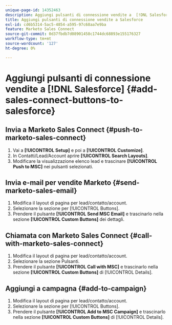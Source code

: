 ```yaml
---
unique-page-id: 14352463
description: Aggiungi pulsanti di connessione vendite a  [!DNL Salesforce] - Documentazione Marketo - Documentazione del prodotto
title: Aggiungi pulsanti di connessione vendite a Salesforce
exl-id: cd6b5314-5ac5-4854-a595-97c68aa7e9ba
feature: Marketo Sales Connect
source-git-commit: 0d37fbdb7d08901458c1744dc68893e155176327
workflow-type: tm+mt
source-wordcount: '127'
ht-degree: 0%

---
```


# Aggiungi pulsanti di connessione vendite a [!DNL Salesforce] {#add-sales-connect-buttons-to-salesforce}

## Invia a Marketo Sales Connect {#push-to-marketo-sales-connect}

1. Vai a **[!UICONTROL Setup]** e poi a **[!UICONTROL Customize]**.
1. In Contatti/Lead/Account aprire **[!UICONTROL Search Layouts]**.
1. Modificare la visualizzazione elenco lead e trascinare **[!UICONTROL Push to MSC]** nei pulsanti selezionati.

## Invia e-mail per vendite Marketo {#send-marketo-sales-email}

1. Modifica il layout di pagina per lead/contatto/account.
1. Selezionare la sezione per [!UICONTROL Buttons].
1. Prendere il pulsante **[!UICONTROL Send MSC Email]** e trascinarlo nella sezione **[!UICONTROL Custom Buttons]** dei dettagli.

## Chiamata con Marketo Sales Connect {#call-with-marketo-sales-connect}

1. Modifica il layout di pagina per lead/contatto/account.
1. Selezionare la sezione Pulsanti.
1. Prendere il pulsante **[!UICONTROL Call with MSC]** e trascinarlo nella sezione **[!UICONTROL Custom Buttons]** di [!UICONTROL Details].

## Aggiungi a campagna {#add-to-campaign}

1. Modifica il layout di pagina per lead/contatto/account.
1. Selezionare la sezione per [!UICONTROL Buttons].
1. Prendere il pulsante **[!UICONTROL Add to MSC Campaign]** e trascinarlo nella sezione **[!UICONTROL Custom Buttons]** di [!UICONTROL Details].

